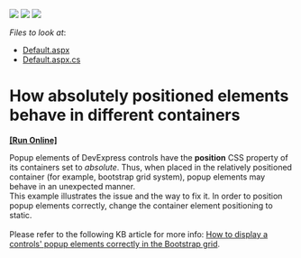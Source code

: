 <!-- default badges list -->
![](https://img.shields.io/endpoint?url=https://codecentral.devexpress.com/api/v1/VersionRange/128565960/15.1.5%2B)
[![](https://img.shields.io/badge/Open_in_DevExpress_Support_Center-FF7200?style=flat-square&logo=DevExpress&logoColor=white)](https://supportcenter.devexpress.com/ticket/details/T277506)
[![](https://img.shields.io/badge/📖_How_to_use_DevExpress_Examples-e9f6fc?style=flat-square)](https://docs.devexpress.com/GeneralInformation/403183)
<!-- default badges end -->
<!-- default file list -->
*Files to look at*:

* [Default.aspx](./CS/Default.aspx)
* [Default.aspx.cs](./CS/Default.aspx.cs)
<!-- default file list end -->
# How absolutely positioned elements behave in different containers 
<!-- run online -->
**[[Run Online]](https://codecentral.devexpress.com/t277506/)**
<!-- run online end -->


<p>Popup elements of DevExpress controls have the <strong>position</strong> CSS property of its containers set to <em>absolute</em>. Thus, when placed in the relatively positioned container (for example, bootstrap grid system), popup elements may behave in an unexpected manner.<br />This example illustrates the issue and the way to fix it. In order to position popup elements correctly, change the container element positioning to static.<br /><br />Please refer to the following KB article for more info: <a href="https://www.devexpress.com/Support/Center/Question/Details/T277036">How to display a controls' popup elements correctly in the Bootstrap grid</a>.</p>

<br/>


